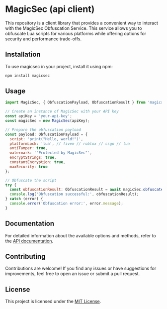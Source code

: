 # MagicSec (api client)

This repository is a client library that provides a convenient way to interact with the MagicSec Obfuscation Service. This service allows you to obfuscate Lua scripts for various platforms while offering options for security and performance trade-offs.

## Installation

To use magicsec in your project, install it using npm:

```bash
npm install magicsec
```

## Usage

```javascript
import MagicSec, { ObfuscationPayload, ObfuscationResult } from 'magicsec';

// Create an instance of MagicSec with your API key
const apiKey = 'your-api-key';
const magicSec = new MagicSec(apiKey);

// Prepare the obfuscation payload
const payload: ObfuscationPayload = {
  script: 'print("Hello, world!")',
  platformLock: 'lua', // fivem // roblox // csgo // lua
  antiTamper: true,
  watermark: '"Protected by MagicSec"',
  encryptStrings: true,
  constantEncryption: true,
  maxSecurity: true
};

// Obfuscate the script
try {
  const obfuscationResult: ObfuscationResult = await magicSec.obfuscate(payload);
  console.log('Obfuscation successful:', obfuscationResult);
} catch (error) {
  console.error('Obfuscation error:', error.message);
}
```

## Documentation

For detailed information about the available options and methods, refer to the [API documentation](https://magicsec.vip/).

## Contributing

Contributions are welcome! If you find any issues or have suggestions for improvements, feel free to open an issue or submit a pull request.

## License

This project is licensed under the [MIT License](LICENSE).
